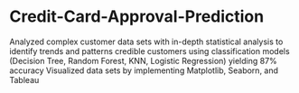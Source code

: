# Credit-Card-Approval-Prediction

Analyzed complex customer data sets with in-depth statistical analysis to identify trends and patterns credible customers using classification models (Decision Tree, Random Forest, KNN, Logistic Regression) yielding 87% accuracy
Visualized data sets by implementing Matplotlib, Seaborn, and Tableau
